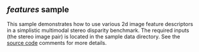 *features* sample
-----------------
This sample demonstrates how to use various 2d image feature descriptors in a simplistic multimodal stereo disparity benchmark. The required inputs (the stereo image pair) is located in the sample data directory. See the [source code](./src/main.cpp) comments for more details.